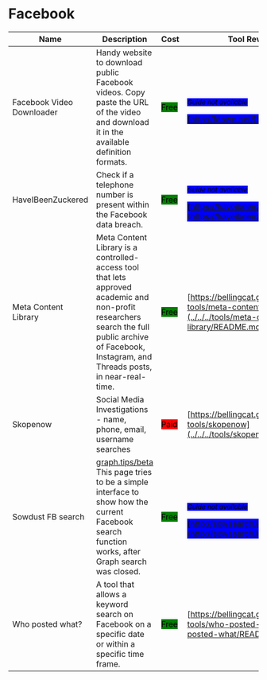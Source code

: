 # Facebook

| Name | Description | Cost | Tool Review and Guide |
| --- | --- | --- | --- |
| Facebook Video Downloader | Handy website to download public Facebook videos. Copy paste the URL of the video and download it in the available definition formats. | <mark style="background-color:green;">Free</mark> | <p><sub><em><mark style="background-color:blue;">Guide not available</mark></em></sub></p><mark style="background-color:blue;"> [http://fdown.net/](http://fdown.net/) </mark> |
| HaveIBeenZuckered | Check if a telephone number is present within the Facebook data breach. | <mark style="background-color:green;">Free</mark> | <p><sub><em><mark style="background-color:blue;">Guide not available</mark></em></sub></p><mark style="background-color:blue;"> [https://haveibeenzuckered.com/](https://haveibeenzuckered.com/) </mark> |
| Meta Content Library | Meta Content Library is a controlled-access tool that lets approved academic and non-profit researchers search the full public archive of Facebook, Instagram, and Threads posts, in near-real-time. | <mark style="background-color:green;">Free</mark> | [https://bellingcat.gitbook.io/toolkit/more/all-tools/meta-content-library](../../../tools/meta-content-library/README.md) |
| Skopenow | Social Media Investigations - name, phone, email, username searches | <mark style="background-color:red;">Paid</mark> | [https://bellingcat.gitbook.io/toolkit/more/all-tools/skopenow](../../../tools/skopenow/README.md) |
| Sowdust FB search | [graph.tips/beta](http://graph.tips/beta) This page tries to be a simple interface to show how the current Facebook search function works, after Graph search was closed. | <mark style="background-color:green;">Free</mark> | <p><sub><em><mark style="background-color:blue;">Guide not available</mark></em></sub></p><mark style="background-color:blue;"> [http://sowsearch.info](http://sowsearch.info) </mark> |
| Who posted what? | A tool that allows a keyword search on Facebook on a specific date or within a specific time frame. | <mark style="background-color:green;">Free</mark> | [https://bellingcat.gitbook.io/toolkit/more/all-tools/who-posted-what](../../../tools/who-posted-what/README.md) |